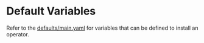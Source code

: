 Default Variables
===
Refer to the [defaults/main.yaml](defaults/main.yaml) for variables that can be defined to install an operator.

